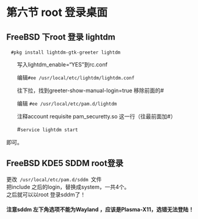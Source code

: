# 第六节 root 登录桌面

## FreeBSD 下root 登录 lightdm

`　#pkg install lightdm-gtk-greeter lightdm`

　　写入lightdm\_enable=“YES”到rc.conf

　　编辑`#ee /usr/local/etc/lightdm/lightdm.conf`

　　往下拉，找到greeter-show-manual-login=true 移除前面的#

　　编辑 `#ee /usr/local/etc/pam.d/lightdm`

　　注释account requisite pam\_securetty.so 这一行（往最前面加#）

　　#`service lightdm start`

即可。

## FreeBSD KDE5 SDDM root登录

更改`  /usr/local/etc/pam.d/sddm  `文件\
把include 之后的login，替换成system，一共4个。\
之后就可以以root 登录sddm了！

#### 注意sddm 左下角选项不能为Wayland ，应该是Plasma-X11，选错无法登陆！
